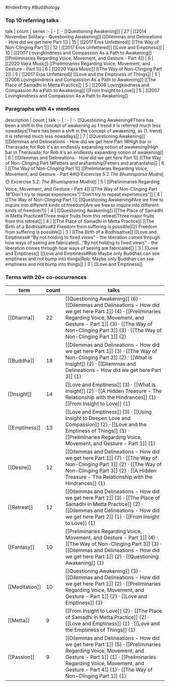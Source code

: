 #IndexEntry #Buddhology

### Top 10 referring talks
talk | count | series
:- | - |: -
[[Questioning Awakening]] | 27 | [[2014 November Solitary - Questioning Awakening]]
[[Dilemmas and Delineations - How did we get here Part 1]] | 15 | [[2017 Eros Unfettered]]
[[The Way of Non-Clinging Part 1]] | 12 | [[2017 Eros Unfettered]]
[[Love and Emptiness]] | 10 | [[2007 Lovingkindness and Compassion As a Path to Awakening]]
[[Preliminaries Regarding Voice, Movement, and Gesture - Part 4]] | 6 | [[2020 Vajra Music]]
[[Preliminaries Regarding Voice, Movement, and Gesture - Part 1]] | 6 | [[2020 Vajra Music]]
[[The Way of Non-Clinging Part 2]] | 5 | [[2017 Eros Unfettered]]
[[Love and the Emptiness of Things]] | 5 | [[2008 Lovingkindness and Compassion As a Path to Awakening]]
[[The Place of Samadhi in Metta Practice]] | 5 | [[2008 Lovingkindness and Compassion As a Path to Awakening]]
[[From Insight to Love]] | 5 | [[2007 Lovingkindness and Compassion As a Path to Awakening]]

### Paragraphs with 4+ mentions
description | count | talk
:- | : - | :-
[[Questioning Awakening#There has been a shift in the concept of awakening as 1 trend it is referred much less nowadays\|There has been a shift in the concept of awakening, as (1. trend) it is referred much less nowadays]] | 7 | [[Questioning Awakening]]
[[Dilemmas and Delineations - How did we get here Part 1#High bar in Theravada; for Rob it's an endlessly expanding notion of awakening\|High bar in Theravada; for Rob it's an endlessly expanding notion of awakening]] | 6 | [[Dilemmas and Delineations - How did we get here Part 1]]
[[The Way of Non-Clinging Part 1#Fetters and arahantship\|Fetters and arahantship]] | 6 | [[The Way of Non-Clinging Part 1]]
[[Preliminaries Regarding Voice, Movement, and Gesture - Part 4#🟡 Excercise 5 2 _The Bhumisparsa Mudra_\|🟡 Excercise 5.2: _The Bhumisparsa Mudra_]] | 5 | [[Preliminaries Regarding Voice, Movement, and Gesture - Part 4]]
[[The Way of Non-Clinging Part 1#"Don't try to repeat experiences"\|"Don't try to repeat experiences"]] | 4 | [[The Way of Non-Clinging Part 1]]
[[Questioning Awakening#Are we free to inquire into different kinds of freedom\|Are we free to inquire into different kinds of freedom?]] | 4 | [[Questioning Awakening]]
[[The Place of Samadhi in Metta Practice#Three major fruits from this retreat\|Three major fruits from this retreat]] | 4 | [[The Place of Samadhi in Metta Practice]]
[[The Birth of a Bodhisattva#2 Freedom from suffering is possible\|(2) Freedom from suffering is possible]] | 3 | [[The Birth of a Bodhisattva]]
[[Love and Emptiness# "By not holding to fixed views" - the liberation comes through how ways of seeing are fabricated\|..."By not holding to fixed views" - the liberation comes through how ways of seeing are fabricated]] | 3 | [[Love and Emptiness]]
[[Love and Emptiness#Rob Maybe only Buddhas can see emptiness and not bump into things\|Rob: Maybe only Buddhas can see emptiness and not bump into things]] | 3 | [[Love and Emptiness]]

### Terms with 20+ co-occurrences
term | count | talks
-|-|-
[[Dharma]] | 22 | <span class="counts">[[Questioning Awakening]] (6) · [[Dilemmas and Delineations - How did we get here Part 1]] (4) · [[Preliminaries Regarding Voice, Movement, and Gesture - Part 1]] (3) · [[The Way of Non-Clinging Part 3]] (3) · [[The Way of Non-Clinging Part 1]] (2)</span> 
[[Buddha]] | 18 | <span class="counts">[[Dilemmas and Delineations - How did we get here Part 1]] (3) · [[The Way of Non-Clinging Part 2]] (2) · [[What is Insight]] (2) · [[Dilemmas and Delineations - How did we get here Part 3]] (1)</span> 
[[Insight]] | 14 | <span class="counts">[[Love and Emptiness]] (3) · [[What is Insight]] (2) · [[A Hidden Treasure - The Relationship with the Hindrances]] (1) · [[From Insight to Love]] (1)</span> 
[[Emptiness]] | 13 | <span class="counts">[[Love and Emptiness]] (3) · [[Using Insight to Deepen Love and Compassion]] (2) · [[Love and the Emptiness of Things]] (1) · [[Preliminaries Regarding Voice, Movement, and Gesture - Part 1]] (1)</span> 
[[Desire]] | 12 | <span class="counts">[[Dilemmas and Delineations - How did we get here Part 1]] (7) · [[The Way of Non-Clinging Part 1]] (2) · [[The Way of Non-Clinging Part 3]] (2) · [[A Hidden Treasure - The Relationship with the Hindrances]] (1)</span> 
[[Retreat]] | 12 | <span class="counts">[[Dilemmas and Delineations - How did we get here Part 1]] (3) · [[The Place of Samadhi in Metta Practice]] (2) · [[Dilemmas and Delineations - How did we get here Part 2]] (1) · [[From Insight to Love]] (1)</span> 
[[Fantasy]] | 10 | <span class="counts">[[Preliminaries Regarding Voice, Movement, and Gesture - Part 1]] (4) · [[The Way of Non-Clinging Part 3]] (3) · [[Dilemmas and Delineations - How did we get here Part 1]] (2) · [[Questioning Awakening]] (1)</span> 
[[Meditation]] | 10 | <span class="counts">[[Questioning Awakening]] (3) · [[Dilemmas and Delineations - How did we get here Part 1]] (2) · [[Preliminaries Regarding Voice, Movement, and Gesture - Part 1]] (2) · [[Love and Emptiness]] (1)</span> 
[[Metta]] | 9 | <span class="counts">[[From Insight to Love]] (2) · [[The Place of Samadhi in Metta Practice]] (2) · [[Love and Emptiness]] (1) · [[Love and the Emptiness of Things]] (1)</span> 
[[Passion]] | 9 | <span class="counts">[[Dilemmas and Delineations - How did we get here Part 1]] (5) · [[Preliminaries Regarding Voice, Movement, and Gesture - Part 1]] (1) · [[Preliminaries Regarding Voice, Movement, and Gesture - Part 4]] (1) · [[The Way of Non-Clinging Part 1]] (1)</span> 

